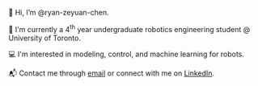 👋 Hi, I’m @ryan-zeyuan-chen.

🤖 I'm currently a 4<sup>th</sup> year undergraduate robotics engineering student @ University of Toronto.

💻 I'm interested in modeling, control, and machine learning for robots.

📬 Contact me through [email] or connect with me on [LinkedIn].

[email]: mailto:ryanchen0614@gmail.com
[LinkedIn]: https://www.linkedin.com/in/ryan-zeyuan-chen/
